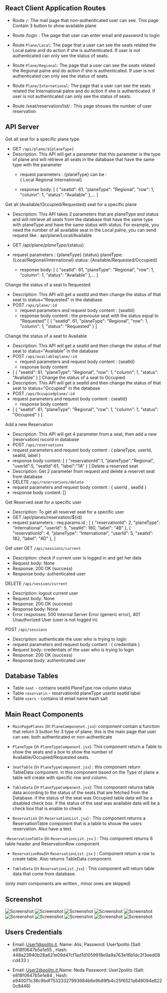 

## React Client Application Routes

- Route `/`: The mail page that non-authenticated user can see. This page Contain 3 button to show available plane

- Route /login : The page that user can enter email and password to login
- Route `Plane/Local`: The page that a user can see the seats related the Local palne and do action if she is authenticated. If user is not authenticated can only see the status of seats. 

- Route `Plane/Regional`: The page that a user can see the seats related the Regional palne and do action if she is authenticated. If user is not authenticated can only see the status of seats. 

- Route `Plane/International`: The page that a user can see the seats related the International palne and do action if she is authenticated. If user is not authenticated can only see the status of seats. 

 - Route /seat/reservation/list/ : This page shouws the number of user reservation

## API Server


Get all seat for a specific plane type

- GET `/api/plane/${planeType}`
- Description: This API will get a parameter that this parameter is the type of plane and will retrieve all seats in the database that have the same type with the parameter
  - request parameters : {planeType}
  can be :  
  { Local 
    Regional 
    International}  

  - response body:
   [
    {
        "seatId": 61,
        "planeType": "Regional",
        "row": 1,
        "column": 1,
        "status": "Available"
    },...
   ]

Get all (Available/Occupied/Requested) seat for a specific plane 

- Description: This API takes 2 parameters that are planeType and status and will retrieve all seats from the database that have the same type with planeType and have the same status with status. For example, you need the number of all available seat in the Local palne, you can send request like : api/plane/Local/Available

- GET /api/plane/${planeType}/${status}
- request parameters : {planeType} {status}
    planeType: {Local/Regional/International}
    status: {Available/Requested/Occupied}
    - response body:
        [
    {
        "seatId": 61,
        "planeType": "Regional",
        "row": 1,
        "column": 1,
        "status": "Available"
    },...
    ]

Change the status of a seat to Requested
- Description: This API will get a seatId and then change the status of that seat to status="Requested" in the database
- POST `/api/plane/:id`
  - request parameters and request body content : {seatId}
  - response body content : the previouse seat with the status equal to "Requested"
  [
    {
        "seatId": 61,
        "planeType": "Regional",
        "row": 1,
        "column": 1,
        "status": "Requested"
    }
    ]

Change the status of a seat to Available
- Description: This API will get a seatId and then change the status of that seat to status="Available" in the database
- POST `/api/availableplane/:id`
  - request parameters and request body content : {seatId}
  - response body content
-   [
    {
        "seatId": 61,
        "planeType": "Regional",
        "row": 1,
        "column": 1,
        "status": "Available"
    }
    ]
Change the status of a seat to Occupied
- Description: This API will get a seatId and then change the status of that seat to status="Occupied" in the database
- POST `/api/Occupiedplane/:id`
- request parameters and request body content : {seatId}
  - response body content
-   [
    {
        "seatId": 61,
        "planeType": "Regional",
        "row": 1,
        "column": 1,
        "status": "Occupied"
    }
    ]

Add a new Reservation
- Description: This API will get 4 parameter from a seat, then add  a new (reservation) rocord in database
- POST `/api/reservations`
- request parameters and request body content : { planeType, userId, seatId, label }
- response body content: 
[
  {
    "reservationId":1,
    "planeType":"Regional",
    "userId":5,
    "seatId":61,
    "label":"1A"
    }
]
Delete a reserved seat
- Description: Get 2 parameter from request and delete a reservet seat from database
- DELETE `/api/reservations/delete`
- request parameters and request body content : { userId , seatId } 
- response body content: []

Get Reserved seat for a specific user 
- Description: To get all reservet seat for a specific user
- GET /api/planes/reservation/${id}
- request parameters : req.params.id ;
[
    {
        "reservationId": 2,
        "planeType": "International",
        "userId": 5,
        "seatId": 180,
        "label": "4B"
    },
    {
        "reservationId": 4,
        "planeType": "International",
        "userId": 5,
        "seatId": 182,
        "label": "4D"
    },
]

Get user 
GET `/api/sessions/current`
- Description: check if current user is logged in and get her data
- Request body: None
- Response: 200 OK (success)
- Response body: authenticated user


DELETE `/api/session/current`
- Description: logout current user
- Request body: None
- Response: 200 OK (success)
- Response body: None
- Error responses: 500 Internal Server Error (generic error), 401 Unauthorized User (user is not logged in)





POST `/api/sessions`
- Description: authenticate the user who is trying to login
- request parameters and request body content : { credentials } 
- Request body: credentials of the user who is trying to login
- Response: 200 OK (success)
- Response body: authenticated user




## Database Tables

- Table `seat` - contains seatId PlaneType row column status
- Table `reservatin` - reservationId planeType userId seatId label
- Table `users` - contains id email name hash salt


## Main React Components

- `MainPagePlanes` (in `PlaneComponenet.jsx`): component contain a function that return 3 button for 3 type of plane. this is the main page that user can see. both authenticated or non-authenticate

- `PlaneType` (in `PlaneTypeComponent.jsx`): This component return a Table to show the seats and a box to show the number of Available/Occupied/Requested seats.

- `SeatTable` (in `PlaneTypeComponent.jsx`) : this component return TableData component. in this component based on the Type of plane a table will create with specific row and column.

- `TableData` (in `PlaneTypeComponent.jsx`): This component returns table data according to the status of the seats that are fetched from the Database. if the status of the seat was Occupied table data will be a disabled check box. if the status of the seat was available data will be a check box that is enable to check

- `Reservation` (in `ReservationList.jsx`) : This component returns a ReservationTable component that is a table to shouw the users reservation.  Also have a text.

-`ReservationTable` (in `ReservationList.jsx` ) : This component returns 6 table header and  ReservationRow component.

- `ReservationRow`(in `ReservationList.jsx` ) : Component return a row to create table. Also returns TableData component. 

- `TableData` (in `ReservationList.jsx`) : This component will return table data that come from database.


(only _main_ components are written , minor ones are skipped)

## Screenshot

![Screenshot](./server/img/server/img/mainpage.jpg)
![Screenshot](./server/img/localPlanePage.jpg)
![Screenshot](./server/img/RegionalPlanePage.jpg)
![Screenshot](./server/img/InternationalPage.jpg)
![Screenshot](./server/img/LoginPage.jpg)
![Screenshot](./server/img/reservationlistPage.jpg)
![Screenshot](./server/img/AfterLogin1.jpg)
![Screenshot](./server/img/AfterLogin2.jpg)
![Screenshot](./server/img/Afterlogin3.jpg)
![Screenshot](./server/img/Useralred.jpg)



## Users Credentials

-  Email: User1@polito.it, Name: Alis,  Password: User1polito (Salt: e818f0647b5e1e55 , Hash: 448a23940b28a621e09d47cf1ad1d1059918e9a9a763e16b1dc2f3eed08cd433 )

- Email: User2@polito.it,Name: Neda  Password: User2polito  (Salt: e818f0647b5e1e84 , Hash: e940071c38c9bdf75323327993684b6e9b89fb4c25f6521a649094e8220c8446)
